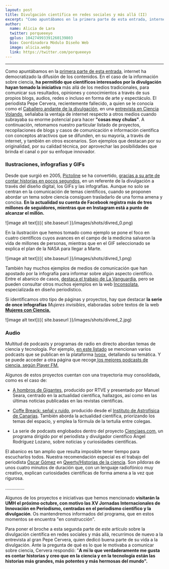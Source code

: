 ```yaml
---
layout: post
title: Divulgación científica en redes sociales y más allá (II)
excerpt: "Como apuntábamos en la primera parte de esta entrada, internet ha democratizado la difusión de los contenidos. En el caso de la información sobre ciencia, ha permitido que científicos interesados por la divulgación hayan tomado la iniciativa más allá de los medios tradicionales, para comunicar sus resultados, opiniones y conocimientos a través de sus propios blogs, audios, redes o incluso en forma de arte y espectáculo. El periodista Pepe Cervera, recientemente fallecido, a quien se le conocía como el Caballero andante de la divulgación, en una entrevista en Ciencia Volando, señalaba la ventaja de internet respecto a otros medios cuando subrayaba su enorme potencial para hacer 'cosas muy chulas'. A continuación, retomamos nuestro particular listado de proyectos, recopilaciones de blogs y casos de comunicación e información científica con conceptos atractivos que se difunden, en su mayoría, a través de internet, y también en otros escenarios. Son ejemplos que destacan por su originalidad, por su calidad técnica, por aprovechar las posibilidades que brinda el canal o por su enfoque innovador."
author:
  name: Alicia de Lara
  twitter: porqueeeyo
  gplus: 104274993391260139803 
  bio: Coordinadora Módulo Diseño Web
  image: alicia.webp
  link: https://twitter.com/porqueeeyo
---
```

****

Como apuntábamos en la [primera parte de esta entrada](http://mip.umh.es/blog/2019/02/05/divulgacion-cientifica-redes-sociales-1/), internet ha democratizado la difusión de los contenidos. En el caso de la información sobre ciencia, **ha permitido que científicos interesados por la divulgación hayan tomado la iniciativa** más allá de los medios tradicionales, para comunicar sus resultados, opiniones y conocimientos a través de sus propios blogs, audios, redes o incluso en forma de arte y espectáculo. El periodista Pepe Cervera, recientemente fallecido, a quien se le conocía como el [Caballero andante de la divulgación](https://www.vozpopuli.com/altavoz/next/ultimo-caballero-andante-divulgacion_0_1177683657.html), en una [entrevista en Ciencia Volando](https://www.ivoox.com/ciencia-volando-2-x-vii-divulgacion-con-audios-mp3_rf_22970848_1.html), señalaba la ventaja de internet respecto a otros medios cuando subrayaba su enorme potencial para hacer **"cosas muy chulas"**. A continuación, retomamos nuestro particular listado de proyectos, recopilaciones de blogs y casos de comunicación e información científica con conceptos atractivos que se difunden, en su mayoría, a través de internet, y también en otros escenarios. Son ejemplos que destacan por su originalidad, por su calidad técnica, por aprovechar las posibilidades que brinda el canal o por su enfoque innovador. 

### Ilustraciones, infografías y GIFs

Desde que surgió en 2005, [Pictoline](http://pictoline.com/) se ha convertido, [gracias a su arte de contar historias en pocos segundos](https://verne.elpais.com/verne/2016/11/30/mexico/1480539582_291580.html), en un referente de la divulgación a través del diseño digital, los GIFs y las infografías.  Aunque no solo se centran en la comunicación de temas científicos, cuando se proponen abordar un tema sobre ciencia consiguen trasladarlo de una forma amena y concisa. **En la actualidad su cuenta de Facebook registra más de tres millones de seguidores, mientras que en Instagram está a punto de alcanzar el millón.**

![image alt text]({{ site.baseurl }}/images/shots/divred_0.png)

En la ilustración que hemos tomado como ejemplo se pone el foco en cuatro científicos cuyos avances en el campo de la medicina salvaron la vida de millones de personas, mientras que en el GIF seleccionado se explica el plan de la NASA para llegar a Marte. 

![image alt text]({{ site.baseurl }}/images/shots/divred_1.png)

También hay muchos ejemplos de medios de comunicación que han apostado por la infografía para informar sobre algún aspecto científico. Entre el abanico de casos, [destaca el trabajo de La Vanguardia](https://www.lavanguardia.com/vida/20181118/453000273332/la-vanguardia-premio-nh-infografias.html), pero se pueden consultar otros muchos ejemplos en la web [Inconsolata](https://inconsolata.com/), especializada en diseño periodístico. 

Si identificamos otro tipo de páginas y proyectos, hay que destacar **la serie de once infografías** _Mujeres invisibles_, elaboradas sobre textos de la web **[Mujeres con Ciencia.](https://mujeresconciencia.com/2018/05/23/infografias-mujeres-invisibles/)**

![image alt text]({{ site.baseurl }}/images/shots/divred_2.jpg)

### Audio

Multitud de podcasts y programas de radio en directo abordan temas de ciencia y tecnología. Por ejemplo, [en este listado](https://socialmediaeninvestigacion.com/podcast-comunicacion-cientifica/) se mencionan varios podcasts que se publican en la plataforma [Ivoox](https://www.ivoox.com/), detallando su temática. Y se puede acceder a otra página que recoge[ los mejores podcasts de ciencia, según Player FM.](https://player.fm/es/featured/science)

Algunos de estos proyectos cuentan con una trayectoria muy consolidada, como es el caso de:

* [A hombros de Gigantes](http://www.rtve.es/alacarta/audios/a-hombros-de-gigantes/), producido por RTVE y presentado por Manuel Seara, centrado en la actualidad científica, hallazgos, así como en las últimas noticias publicadas en las revistas científicas. 

* [Coffe Breack: señal y ruido](http://vivaldi.ll.iac.es/proyecto/coffeebreak/), producido desde el [Instituto de Astrofísica de Canarias](http://www.iac.es/). También aborda la actualidad científica, priorizando los temas del espacio, y emplea la fórmula de la tertulia entre colegas.

* La serie de podcasts englobados dentro del proyecto [Cienciaes.com](http://cienciaes.com/vanguardia/2018/03/14/), un programa dirigido por el periodista y divulgador científico Ángel Rodríguez Lozano, sobre noticias y curiosidades científicas.

El abanico es tan amplio que resulta imposible tener tiempo para escucharlos todos. Nuestra recomendación especial es el trabajo del periodista [Óscar Gómez](https://twitter.com/oscar_gomez?lang=es) en [Qwerty/Historias de la ciencia](https://www.ivoox.com/podcast-qwerty-historias-ciencia_sq_f1311470_1.html). Son píldoras de unos cuatro minutos de duración que, con un lenguaje radiofónico muy creativo, explican curiosidades científicas de forma amena a la vez que rigurosa. 

……………

Algunos de los proyectos e iniciativas que hemos mencionado **visitarán la UMH el próximo octubre, con motivo las XV Jornadas Internacionales de Innovación en Periodismo, centradas en el periodismo científico y la divulgación**. Os mantendremos informados del programa, que en estos momentos se encuentra "en construcción". 

Para poner el broche a esta segunda parte de este artículo sobre la divulgación científica en redes sociales y más allá, recurrimos de nuevo a la entrevista al gran Pepe Cervera, quien dedicó buena parte de su vida a la divulgación. Ante la pregunta de qué es lo que le motivaba a comunicar sobre ciencia, Cervera respondió: "**A mí lo que verdaderamente me gusta es contar historias y creo que en la ciencia y en la tecnología están las historias más grandes, más potentes y más hermosas del mundo".**

